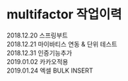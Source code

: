 # multifactor 작업이력
2018.12.20 스프링부트<br>
2018.12.21 마이바티스 연동 & 단위 테스트<br>
2018.12.31 인증기능추가<br>
2019.01.02 카카오적용<br>
2019.01.24 엑셀 BULK INSERT<br>

